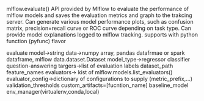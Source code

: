 mlflow.evaluate()
API provided by Mlflow to evaluate the performance of mlflow models and saves the evaluation metrics and graph to the trakcing server.
Can generate various model performance plots, such as confusion matrix, precision=recall curve or ROC curve depending on task type.
Can provide model explanations 
logged to mlflow tracking.
supports with python function (pyfunc) flavor

evaluate
model->string
data->numpy array, pandas datafrmae or spark dataframe, mlflow data.dataset.Dataset
model_type->regressor classifier question-answering
targers->list of evaluation labels
dataset_path
feature_names
evaluators-> kist of   mlflow.models.list_evaluators()
evaluator_config->dictionary of configurations to supply (metric_prefix,...)
validation_thresholds
custom_artifacts=[fucntion_name]
baseline_model
env_manager(virtualenv,conda,local)
